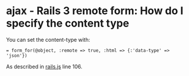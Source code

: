 # ajax - Rails 3 remote form: How do I specify the content type

You can set the content-type with:

`= form_for(@object, :remote => true, :html => {:'data-type' => 'json'})`

As described in [rails.js](https://github.com/rails/jquery-ujs/blob/master/src/rails.js#L106) line 106.
